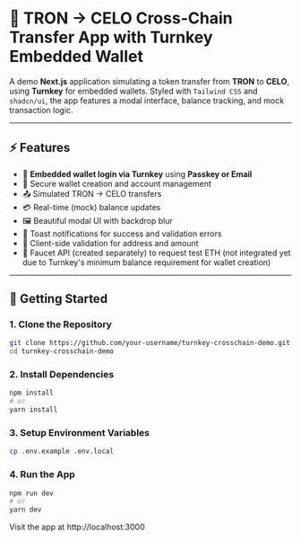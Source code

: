 # 🔐 TRON → CELO Cross-Chain Transfer App with Turnkey Embedded Wallet

A demo **Next.js** application simulating a token transfer from **TRON** to **CELO**, using **Turnkey** for embedded wallets. Styled with `Tailwind CSS` and `shadcn/ui`, the app features a modal interface, balance tracking, and mock transaction logic.

---

## ⚡️ Features

- 🛂 **Embedded wallet login via Turnkey** using **Passkey or Email**
- 🔐 Secure wallet creation and account management
- 📤 Simulated TRON → CELO transfers  
- 💳 Real-time (mock) balance updates  
- 🖼️ Beautiful modal UI with backdrop blur  
- 📢 Toast notifications for success and validation errors  
- 🧠 Client-side validation for address and amount  
- 🚰 Faucet API (created separately) to request test ETH (not integrated yet due to Turnkey's minimum balance requirement for wallet creation)

---

## 🚀 Getting Started

### 1. Clone the Repository

```bash
git clone https://github.com/your-username/turnkey-crosschain-demo.git
cd turnkey-crosschain-demo

```


### 2. Install Dependencies

```bash
npm install
# or
yarn install

```

### 3. Setup Environment Variables

```bash
cp .env.example .env.local

```

### 4. Run the App

```bash
npm run dev
# or
yarn dev

```

Visit the app at http://localhost:3000

